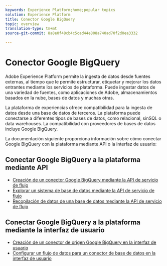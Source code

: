 ```yaml
---
keywords: Experience Platform;home;popular topics
solution: Experience Platform
title: Conector Google BigQuery
topic: overview
translation-type: tm+mt
source-git-commit: 8a8e0f48cb4c5cad44e808a740ad70f2d0ea3332

---
```



# Conector Google BigQuery

Adobe Experience Platform permite la ingesta de datos desde fuentes externas, al tiempo que le permite estructurar, etiquetar y mejorar los datos entrantes mediante los servicios de plataforma. Puede ingestar datos de una variedad de fuentes, como aplicaciones de Adobe, almacenamientos basados en la nube, bases de datos y muchas otras.

La plataforma de experiencias ofrece compatibilidad para la ingesta de datos desde una base de datos de terceros. La plataforma puede conectarse a diferentes tipos de bases de datos, como relacional, sinSQL o data warehouses. La compatibilidad con proveedores de bases de datos incluye Google BigQuery.

La documentación siguiente proporciona información sobre cómo conectar Google BigQuery con la plataforma mediante API o la interfaz de usuario:

## Conectar Google BigQuery a la plataforma mediante API

- [Creación de un conector Google BigQuery mediante la API de servicio de flujo](../../tutorials/api/create/databases/bigquery.md)
- [Explorar un sistema de base de datos mediante la API de servicio de flujo](../../tutorials/api/explore/database-nosql.md)
- [Recopilación de datos de una base de datos mediante la API de servicio de flujo](../../tutorials/api/collect/database-nosql.md)

## Conectar Google BigQuery a la plataforma mediante la interfaz de usuario

- [Creación de un conector de origen Google BigQuery en la interfaz de usuario](../../tutorials/ui/create/databases/bigquery.md)
- [Configurar un flujo de datos para un conector de base de datos en la interfaz de usuario](../../tutorials/ui/dataflow/databases.md)